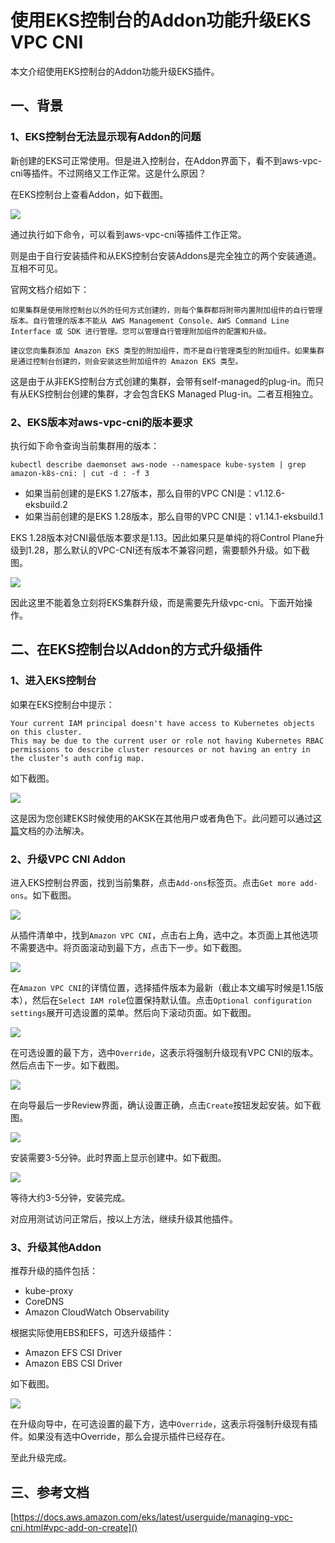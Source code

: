 # 使用EKS控制台的Addon功能升级EKS VPC CNI

本文介绍使用EKS控制台的Addon功能升级EKS插件。

## 一、背景

### 1、EKS控制台无法显示现有Addon的问题

新创建的EKS可正常使用。但是进入控制台，在Addon界面下，看不到aws-vpc-cni等插件。不过网络又工作正常。这是什么原因？

在EKS控制台上查看Addon，如下截图。

![](https://blogimg.bitipcman.com/workshop/eks101/addon/a-01.png)

通过执行如下命令，可以看到aws-vpc-cni等插件工作正常。

则是由于自行安装插件和从EKS控制台安装Addons是完全独立的两个安装通道。互相不可见。

官网文档介绍如下：

    如果集群是使用除控制台以外的任何方式创建的，则每个集群都将附带内置附加组件的自行管理版本。自行管理的版本不能从 AWS Management Console、AWS Command Line Interface 或 SDK 进行管理。您可以管理自行管理附加组件的配置和升级。
    
    建议您向集群添加 Amazon EKS 类型的附加组件，而不是自行管理类型的附加组件。如果集群是通过控制台创建的，则会安装这些附加组件的 Amazon EKS 类型。

这是由于从非EKS控制台方式创建的集群，会带有self-managed的plug-in。而只有从EKS控制台创建的集群，才会包含EKS Managed Plug-in。二者互相独立。

### 2、EKS版本对aws-vpc-cni的版本要求

执行如下命令查询当前集群用的版本：

```shell
kubectl describe daemonset aws-node --namespace kube-system | grep amazon-k8s-cni: | cut -d : -f 3
```

- 如果当前创建的是EKS 1.27版本，那么自带的VPC CNI是：v1.12.6-eksbuild.2
- 如果当前创建的是EKS 1.28版本，那么自带的VPC CNI是：v1.14.1-eksbuild.1

EKS 1.28版本对CNI最低版本要求是1.13。因此如果只是单纯的将Control Plane升级到1.28，那么默认的VPC-CNI还有版本不兼容问题，需要额外升级。如下截图。

![](https://blogimg.bitipcman.com/workshop/eks101/addon/a-02.png)

因此这里不能着急立刻将EKS集群升级，而是需要先升级vpc-cni。下面开始操作。

## 二、在EKS控制台以Addon的方式升级插件

### 1、进入EKS控制台

如果在EKS控制台中提示：

```
Your current IAM principal doesn't have access to Kubernetes objects on this cluster.
This may be due to the current user or role not having Kubernetes RBAC permissions to describe cluster resources or not having an entry in the cluster’s auth config map.
```

如下截图。

![](https://blogimg.bitipcman.com/workshop/eks101/addon/a-03.png)

这是因为您创建EKS时候使用的AKSK在其他用户或者角色下。此问题可以通过[这篇](https://blog.bitipcman.com/authorize-iam-role-and-user-for-eks/)文档的办法解决。

### 2、升级VPC CNI Addon

进入EKS控制台界面，找到当前集群，点击`Add-ons`标签页。点击`Get more add-ons`。如下截图。

![](https://blogimg.bitipcman.com/workshop/eks101/addon/a-04.png)

从插件清单中，找到`Amazon VPC CNI`，点击右上角，选中之。本页面上其他选项不需要选中。将页面滚动到最下方，点击下一步。如下截图。

![](https://blogimg.bitipcman.com/workshop/eks101/addon/a-05.png)

在`Amazon VPC CNI`的详情位置，选择插件版本为最新（截止本文编写时候是1.15版本），然后在`Select IAM role`位置保持默认值。点击`Optional configuration settings`展开可选设置的菜单。然后向下滚动页面。如下截图。

![](https://blogimg.bitipcman.com/workshop/eks101/addon/a-06.png)

在可选设置的最下方，选中`Override`，这表示将强制升级现有VPC CNI的版本。然后点击下一步。如下截图。

![](https://blogimg.bitipcman.com/workshop/eks101/addon/a-07.png)

在向导最后一步Review界面，确认设置正确，点击`Create`按钮发起安装。如下截图。

![](https://blogimg.bitipcman.com/workshop/eks101/addon/a-08.png)

安装需要3-5分钟。此时界面上显示创建中。如下截图。

![](https://blogimg.bitipcman.com/workshop/eks101/addon/a-09.png)

等待大约3-5分钟，安装完成。

对应用测试访问正常后，按以上方法，继续升级其他插件。

### 3、升级其他Addon

推荐升级的插件包括：

- kube-proxy
- CoreDNS
- Amazon CloudWatch Observability

根据实际使用EBS和EFS，可选升级插件：

- Amazon EFS CSI Driver
- Amazon EBS CSI Driver

如下截图。

![](https://blogimg.bitipcman.com/workshop/eks101/addon/a-10.png)

在升级向导中，在可选设置的最下方，选中`Override`，这表示将强制升级现有插件。如果没有选中Override，那么会提示插件已经存在。

至此升级完成。

## 三、参考文档

[https://docs.aws.amazon.com/eks/latest/userguide/managing-vpc-cni.html#vpc-add-on-create]()
